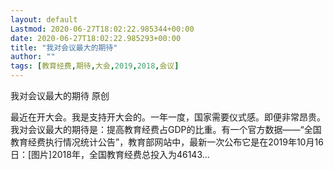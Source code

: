 ```yaml
---
layout: default
Lastmod: 2020-06-27T18:02:22.985344+00:00
date: 2020-06-27T18:02:22.985293+00:00
title: "我对会议最大的期待"
author: ""
tags: [教育经费,期待,大会,2019,2018,会议]
---
```


我对会议最大的期待 原创

最近在开大会。我是支持开大会的。一年一度，国家需要仪式感。即便非常昂贵。我对会议最大的期待是：提高教育经费占GDP的比重。有一个官方数据——“全国教育经费执行情况统计公告”，教育部网站中，最新一次公布它是在2019年10月16日：\[图片\]2018年，全国教育经费总投入为46143...

